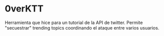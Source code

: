 0verKTT
=======

Herramienta que hice para un tutorial de la API de twitter. Permite "secuestrar" trending topics coordinando el ataque entre varios usuarios.
